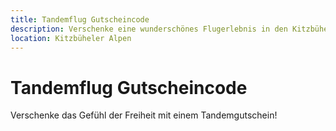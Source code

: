 ```yaml
---
title: Tandemflug Gutscheincode
description: Verschenke eine wunderschönes Flugerlebnis in den Kitzbüheler Alpen als Gutscheincode.
location: Kitzbüheler Alpen
---
```


# Tandemflug Gutscheincode

Verschenke das Gefühl der Freiheit mit einem Tandemgutschein! 
